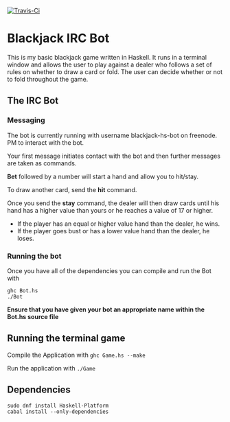[![Travis-Ci](https://travis-ci.org/Qinusty/blackjack-haskell.svg)](https://travis-ci.org/Qinusty/blackjack-haskell)

# Blackjack IRC Bot
This is my basic blackjack game written in Haskell. It runs in a terminal window and allows the user to play against a dealer who follows a set of rules on whether to draw a card or fold. The user can decide whether or not to fold throughout the game.

## The IRC Bot

### Messaging
The bot is currently running with username blackjack-hs-bot on freenode. PM to interact with the bot.

Your first message initiates contact with the bot and then further messages are taken as commands. 

**Bet** followed by a number will start a hand and allow you to hit/stay.

To draw another card, send the **hit** command.

Once you send the **stay** command, the dealer will then draw cards until his hand has a higher value than yours or he reaches a value of 17 or higher.

- If the player has an equal or higher value hand than the dealer, he wins.
- If the player goes bust or has a lower value hand than the dealer, he loses.
### Running the bot
Once you have all of the dependencies you can compile and run the Bot with
```
ghc Bot.hs
./Bot
```
**Ensure that you have given your bot an appropriate name within the Bot.hs source file**


## Running the terminal game
Compile the Application with `ghc Game.hs --make`

Run the application with `./Game`

## Dependencies
```
sudo dnf install Haskell-Platform
cabal install --only-dependencies
```
